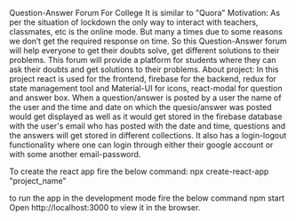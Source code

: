 Question-Answer Forum For College
It is similar to "Quora"
Motivation:
As per the situation of lockdown the only way to interact with teachers, classmates, etc is the online mode. But many a times due to some reasons we don’t get the required response on time. So this Question-Answer forum will help everyone to get their doubts solve, get different solutions to their problems.
This forum will provide a platform for students where they can ask their doubts and get solutions to their problems.
About project:
In this project react is used for the frontend, firebase for the backend, redux for state management tool and Material-UI for icons, react-modal for question and answer box.
When a question/answer is posted by a user the name of the user and the time and date on which the quesio/answer was posted would get displayed as well as it would get stored in the firebase database with the user's email who has posted with the date and time, questions and the answers will get stored in different collections.
It also has a login-logout functionality where one can login through either their google account or with some another email-password.

To create the react app fire the below command:
npx create-react-app "project_name"

to run the app in the development mode fire the below command
npm start
Open http://localhost:3000 to view it in the browser.